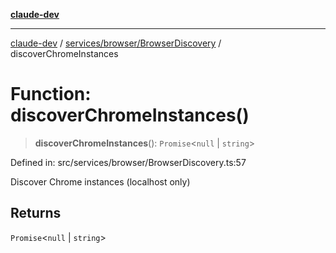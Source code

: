 [**claude-dev**](../../../../README.md)

***

[claude-dev](../../../../README.md) / [services/browser/BrowserDiscovery](../README.md) / discoverChromeInstances

# Function: discoverChromeInstances()

> **discoverChromeInstances**(): `Promise`\<`null` \| `string`\>

Defined in: src/services/browser/BrowserDiscovery.ts:57

Discover Chrome instances (localhost only)

## Returns

`Promise`\<`null` \| `string`\>
